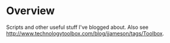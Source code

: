 # Overview

Scripts and other useful stuff I've blogged about. Also see http://www.technologytoolbox.com/blog/jjameson/tags/Toolbox.